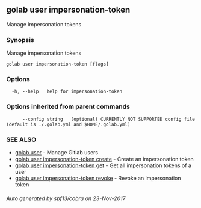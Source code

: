 ## golab user impersonation-token

Manage impersonation tokens

### Synopsis


Manage impersonation tokens

```
golab user impersonation-token [flags]
```

### Options

```
  -h, --help   help for impersonation-token
```

### Options inherited from parent commands

```
      --config string   (optional) CURRENTLY NOT SUPPORTED config file (default is ./.golab.yml and $HOME/.golab.yml)
```

### SEE ALSO
* [golab user](golab_user.md)	 - Manage Gitlab users
* [golab user impersonation-token create](golab_user_impersonation-token_create.md)	 - Create an impersonation token
* [golab user impersonation-token get](golab_user_impersonation-token_get.md)	 - Get all impersonation tokens of a user
* [golab user impersonation-token revoke](golab_user_impersonation-token_revoke.md)	 - Revoke an impersonation token

###### Auto generated by spf13/cobra on 23-Nov-2017
